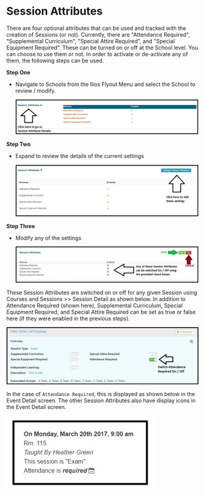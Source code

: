 # Session Attributes

There are four optional attributes that can be used and tracked with the creation of Sessions \(or not\). Currently, there are "Attendance Required", "Supplemental Curriculum", "Special Attire Required", and "Special Equipment Required". These can be turned on or off at the School level. You can choose to use them or not. In order to activate or de-activate any of them, the following steps can be used.

**Step One**

* Navigate to Schools from the Ilios Flyout Menu and select the School to review / modify.

  ![](../.gitbook/assets/att_req_schools_1.jpg)

**Step Two**

* Expand to review the details of the current settings

  ![](../.gitbook/assets/att_req_schools_2.jpg)

**Step Three**

* Modify any of the settings

  ![](../.gitbook/assets/att_req_schools_3.jpg)

These Session Attributes are switched on or off for any given Session using Courses and Sessions &gt;&gt; Session Detail as shown below. In addition to Attendance Required \(shown here\), Supplemental Curriculum, Special Equipment Required, and Special Attire Required can be set as true or false here \(if they were enabled in the previous steps\).

![](../.gitbook/assets/att_req_c_and_s.jpg)

In the case of `Attendance Required`, this is displayed as shown below in the Event Detail screen. The other Session Attributes also have display icons in the Event Detail screen.

![](../.gitbook/assets/att_req_event_det.jpg)

